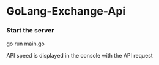 # GoLang-Exchange-Api

### Start the server

go run main.go

API speed is displayed in the console with the API request

